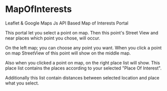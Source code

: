 # MapOfInterests

Leaflet & Google Maps Js API Based Map of Interests Portal

This portal let you select a point on map. Then this point's Street View and near places which point you chose, will occur.

On the left map; you can choose any point you want. When you click a point on map StreetView of this point will show on the middle map.

Also when you clicked a point on map, on the right place list will show. This place list contains the places according to your selected "Place Of Interest". 

Additionally this list contain distances between selected location and place what you select.
